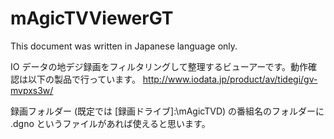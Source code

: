 mAgicTVViewerGT
===============

This document was written in Japanese language only.

IO データの地デジ録画をフィルタリングして整理するビューアーです。動作確認は以下の製品で行っています。
http://www.iodata.jp/product/av/tidegi/gv-mvpxs3w/

録画フォルダー (既定では [録画ドライブ]:\mAgicTVD) の番組名のフォルダーに .dgno というファイルがあれば使えると思います。
